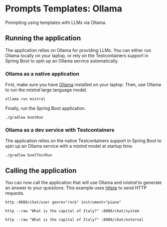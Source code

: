 # Prompts Templates: Ollama

Prompting using templates with LLMs via Ollama.

## Running the application

The application relies on Ollama for providing LLMs. You can either run Ollama locally on your laptop, or rely on the Testcontainers support in Spring Boot to spin up an Ollama service automatically.

### Ollama as a native application

First, make sure you have [Ollama](https://ollama.ai) installed on your laptop.
Then, use Ollama to run the _mistral_ large language model.

```shell
ollama run mistral
```

Finally, run the Spring Boot application.

```shell
./gradlew bootRun
```

### Ollama as a dev service with Testcontainers

The application relies on the native Testcontainers support in Spring Boot to spin up an Ollama service with a _mistral_ model at startup time.

```shell
./gradlew bootTestRun
```

## Calling the application

You can now call the application that will use Ollama and _mistral_ to generate an answer to your questions.
This example uses [httpie](https://httpie.io) to send HTTP requests.

```shell
http :8080/chat/user genre="rock" instrument="piano"
```

```shell
http --raw "What is the capital of Italy?" :8080/chat/system
```

```shell
http --raw "What is the capital of Italy?" :8080/chat/external
```
